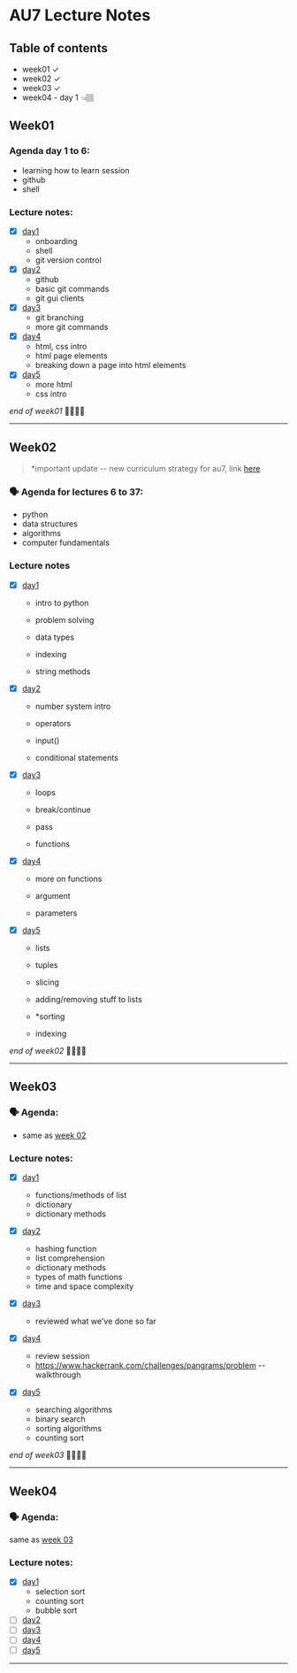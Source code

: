 
# AU7 Lecture Notes

## Table of contents

- week01 ✓
- week02 ✓
- week03 ✓
- week04 - day 1 👈🏽 

## Week01

### Agenda day 1 to 6:
- learning how to learn session
- github
- shell
	
### Lecture notes:
-  [x]  [day1](https://www.evernote.com/l/Abo2iOQ1ArSvlkbB3oYs4iK2AE7J11538UU)
	- onboarding
	- shell
	- git version control
-  [x]  [day2](https://www.evernote.com/l/AboQFHrj3c5C3OC771S3kTmY1fxN4MStlI0)
	- github
	- basic git commands
	- git gui clients
-  [x]  [day3](https://www.evernote.com/l/Abp_67qfL9dOg6K--hJ40DMZeLhLhR8BTW0)
	- git branching
	- more git commands
-  [x]  [day4](https://www.evernote.com/l/Abp-cXwfUiFgf1dmyHGPL8HOGah6OWGZZSA)
	- html, css intro
	- html page elements
	- breaking down a page into html elements
-  [x]  [day5](https://www.evernote.com/l/AbqDvkH1-Fj7L8G-ToU9S7LIX-fXLuJnqK8)
	- more html
	- css intro

*end of week01* 👏🏽👏🏽
***

  
## Week02

> *important update -- new curriculum strategy for au7, link [here](https://www.evernote.com/l/AboxkzVPUx0RfxO4tk4_go1VHgzmMv7uW78)

  
### 🗣 Agenda for lectures 6 to 37:

- python
- data structures
- algorithms
- computer fundamentals

### Lecture notes

-  [x]  [day1](https://www.evernote.com/l/AbqbqYY8gFBFWljgrKMNvy1FL7QzGDXWdZA)
	
	- intro to python

	- problem solving

	- data types

	- indexing

	- string methods

-  [x]  [day2](https://www.evernote.com/l/AbpbQwU2uGFFoZxPIa9pgfYeJFIJUeexN0o)

	- number system intro

	- operators

	- input()

	- conditional statements

-  [x]  [day3](https://drive.google.com/open?id=1gRtettH89y6mepohtzvfbIsjWdc8rX-p)

	- loops

	- break/continue

	- pass

	- functions

-  [x]  [day4](https://github.com/rahul-choudhary-au7/au7-lecture-notes/blob/master/week02/lecture%209.md)

	- more on functions

	- argument

	- parameters

-  [x]  [day5](https://github.com/rahul-choudhary-au7/au7-lecture-notes/blob/master/week02/lecture10.md)

	- lists

	- tuples

	- slicing

	- adding/removing stuff to lists

	- *sorting

	- indexing

*end of week02* 👏🏽👏🏽

***

  

## Week03

### 🗣 Agenda:

- same as [week 02](##week02)

### Lecture notes:

- [x] [day1](https://github.com/rahul-choudhary-au7/au7-lecture-notes/blob/master/week03/day1.md)
	- functions/methods of list
	- dictionary
	- dictionary methods

- [x] [day2](https://github.com/rahul-choudhary-au7/au7-lecture-notes/blob/master/week03/day2.md)
	- hashing function
	- list comprehension
	- dictionary methods
	- types of math functions
	- time and space complexity

- [x] [day3](https://github.com/rahul-choudhary-au7/au7-lecture-notes/blob/master/week03/day3.ipynb)
	- reviewed what we've done so far

- [x] [day4](https://github.com/rahul-choudhary-au7/au7-lecture-notes/blob/master/week03/day4.ipynb)
	- review session
	- https://www.hackerrank.com/challenges/pangrams/problem -- walkthrough

- [x] [day5](https://github.com/rahul-choudhary-au7/au7-lecture-notes/blob/master/week03/day5.ipynb)
	- searching algorithms
	- binary search
	- sorting algorithms
	- counting sort

 *end of week03* 👏🏽👏🏽

***

## Week04

### 🗣 Agenda:
same as [week 03](##week02)
	
### Lecture notes:

-  [x]  [day1](https://www.evernote.com/l/Abo2iOQ1ArSvlkbB3oYs4iK2AE7J11538UU)
	- selection sort
	- counting sort
	- bubble sort
- [ ] [day2](#)
- [ ] [day3](#)
- [ ] [day4](#)
- [ ] [day5](#)

***

